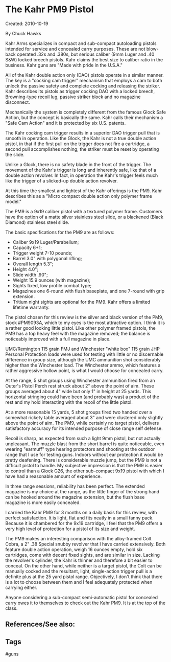 # The Kahr PM9 Pistol
Created: 2010-10-19

By Chuck Hawks


Kahr Arms specializes in compact and sub-compact autoloading pistols intended for service and concealed carry purposes. These are not blow-back operated .32s and .380s, but serious caliber (9mm Luger and .40 S&W) locked breech pistols. Kahr claims the best size to caliber ratio in the business. Kahr guns are "Made with pride in the U.S.A."

All of the Kahr double action only (DAO) pistols operate in a similar manner. The key is a "cocking cam trigger" mechanism that employs a cam to both unlock the passive safety and complete cocking and releasing the striker. Kahr describes its pistols as trigger cocking DAO with a locked breech, Browning-type recoil lug, passive striker block and no magazine disconnect.

Mechanically the system is completely different from the famous Glock Safe Action, but the concept is basically the same. Kahr calls their mechanism a "Safe Cam Action" and it is protected by six U.S. patents.

The Kahr cocking cam trigger results in a superior DAO trigger pull that is smooth in operation. Like the Glock, the Kahr is not a true double action pistol, in that if the first pull on the trigger does not fire a cartridge, a second pull accomplishes nothing; the striker must be reset by operating the slide.

Unlike a Glock, there is no safety blade in the front of the trigger. The movement of the Kahr's trigger is long and inherently safe, like that of a double action revolver. In fact, in operation the Kahr's trigger feels much like the trigger of a slicked-up double action revolver.

At this time the smallest and lightest of the Kahr offerings is the PM9. Kahr describes this as a "Micro compact double action only polymer frame model."

The PM9 is a 9x19 caliber pistol with a textured polymer frame. Customers have the option of a matte silver stainless steel slide, or a blackened (Black Diamond) stainless steel slide.

The basic specifications for the PM9 are as follows: 
- Caliber 9x19 Luger/Parabellum; 
- Capacity 6+1; 
- Trigger weight 7-10 pounds; 
- Barrel 3.0" with polygonal rifling; 
- Overall length 5.3"; 
- Height 4.0"; 
- Slide width .90"; 
- Weight 15.9 ounces (with magazine); 
- Sights fixed, low profile combat type; 
- Magazines one 6-round with flush baseplate, and one 7-round with grip extension. 
- Tritium night sights are optional for the PM9. Kahr offers a limited lifetime warranty.

The pistol chosen for this review is the silver and black version of the PM9, stock #PM9093A, which to my eyes is the most attractive option. I think it is a rather good looking little pistol. Like other polymer framed pistols, the PM9 has a top heavy feel with the magazine removed; the balance is noticeably improved with a full magazine in place.

UMC/Remington 115 grain FMJ and Winchester "white box" 115 grain JHP Personal Protection loads were used for testing with little or no discernable difference in group size, although the UMC ammunition shot considerably higher than the Winchester load. The Winchester ammo, which features a rather aggressive hollow point, is what I would choose for concealed carry.

At the range, 5 shot groups using Winchester ammunition fired from an Outer's Pistol Perch rest struck about 2" above the point of aim. These groups averaged about 4" wide but only 1" in height at 25 yards. This horizontal stringing could have been (and probably was) a product of the rest and my hold interacting with the recoil of the little pistol.

At a more reasonable 15 yards, 5 shot groups fired two handed over a somewhat rickety table averaged about 3" and were clustered only slightly above the point of aim. The PM9, while certainly no target pistol, delivers satisfactory accuracy for its intended purpose of close range self defense.

Recoil is sharp, as expected from such a light 9mm pistol, but not actually unpleasant. The muzzle blast from the short barrel is quite noticeable, even wearing "earmuff" type hearing protectors and shooting at the outdoor range that I use for testing guns. Indoors without ear protection it would be pretty deafening. There is considerable muzzle jump, but the PM9 is not a difficult pistol to handle. My subjective impression is that the PM9 is easier to control than a Glock G26, the other sub-compact 9x19 pistol with which I have had a reasonable amount of experience.

In three range sessions, reliability has been perfect. The extended magazine is my choice at the range, as the little finger of the strong hand can be hooked around the magazine extension, but the flush base magazine is more easily concealed.

I carried the Kahr PM9 for 3 months on a daily basis for this review, with perfect satisfaction. It is light, flat and fits neatly in a small fanny pack. Because it is chambered for the 9x19 cartridge, I feel that the PM9 offers a very high level of protection for a pistol of its size and weight.

The PM9 makes an interesting comparison with the alloy-framed Colt Cobra, a 2" .38 Special snubby revolver that I have carried extensively. Both feature double action operation, weigh 16 ounces empty, hold six cartridges, come with decent fixed sights, and are similar in size. Lacking the revolver's cylinder, the Kahr is thinner and therefore a bit easier to conceal. On the other hand, while neither is a target pistol, the Colt can be manually cocked and the resultant, light, single-action trigger pull is a definite plus at the 25 yard pistol range. Objectively, I don't think that there is a lot to choose between them and I feel adequately protected when carrying either.

Anyone considering a sub-compact semi-automatic pistol for concealed carry owes it to themselves to check out the Kahr PM9. It is at the top of the class. 



## References/See also:


## Tags
#guns